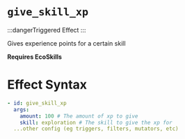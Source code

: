 # `give_skill_xp`
:::dangerTriggered Effect
:::

Gives experience points for a certain skill

**Requires EcoSkills**

# Effect Syntax
```yaml
- id: give_skill_xp
  args:
    amount: 100 # The amount of xp to give
    skill: exploration # The skill to give the xp for
  ...other config (eg triggers, filters, mutators, etc)
```